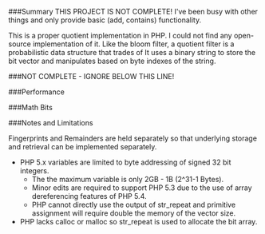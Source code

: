 ###Summary
THIS PROJECT IS NOT COMPLETE!  I've been busy with other things and only provide basic (add, contains) functionality.

This is a proper quotient implementation in PHP.  I could not find any open-source implementation of it.
Like the bloom filter, a quotient filter is a probabilistic data structure that trades of 
It uses a binary string to store the bit vector and manipulates based on byte indexes of the string.

###NOT COMPLETE - IGNORE BELOW THIS LINE!

###Performance

###Math Bits

###Notes and Limitations

Fingerprints and Remainders are held separately so that underlying storage and retrieval can be implemented separately.

* PHP 5.x variables are limited to byte addressing of signed 32 bit integers.  
	* The the maximum variable is only 2GB - 1B (2^31-1 Bytes).
	* Minor edits are required to support PHP 5.3 due to the use of array dereferencing features of PHP 5.4.
	* PHP cannot directly use the output of str_repeat and primitive assignment will require double the memory of the vector size.
* PHP lacks calloc or malloc so str_repeat is used to allocate the bit array.